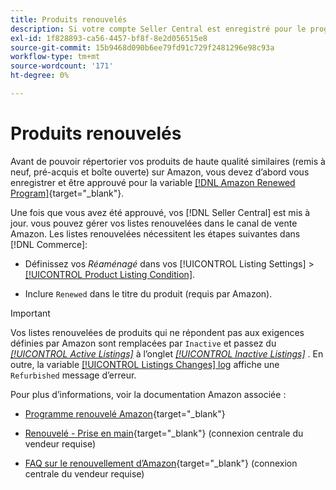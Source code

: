 ```yaml
---
title: Produits renouvelés
description: Si votre compte Seller Central est enregistré pour le programme renouvelé, vous pouvez gérer vos listes renouvelées dans Amazon Sales Channel.
exl-id: 1f828893-ca56-4457-bf8f-8e2d056515e8
source-git-commit: 15b9468d090b6ee79fd91c729f2481296e98c93a
workflow-type: tm+mt
source-wordcount: '171'
ht-degree: 0%

---
```


# Produits renouvelés

Avant de pouvoir répertorier vos produits de haute qualité similaires (remis à neuf, pré-acquis et boîte ouverte) sur Amazon, vous devez d’abord vous enregistrer et être approuvé pour la variable [[!DNL Amazon Renewed Program]](https://sell.amazon.com/programs/renewed.html){target=&quot;_blank&quot;}.

Une fois que vous avez été approuvé, vos [!DNL Seller Central] est mis à jour. vous pouvez gérer vos listes renouvelées dans le canal de vente Amazon. Les listes renouvelées nécessitent les étapes suivantes dans [!DNL Commerce]:

- Définissez vos _Réaménagé_ dans vos [!UICONTROL Listing Settings] > [[!UICONTROL Product Listing Condition]](./product-listing-condition.md).

- Inclure `Renewed` dans le titre du produit (requis par Amazon).

>[!IMPORTANT]
>
>Vos listes renouvelées de produits qui ne répondent pas aux exigences définies par Amazon sont remplacées par `Inactive` et passez du *[[!UICONTROL Active Listings]](./active-listings.md)* à l’onglet *[[!UICONTROL Inactive Listings]](./inactive-listings.md)* . En outre, la variable [[!UICONTROL Listings Changes] log](./listing-changes-log.md) affiche une `Refurbished` message d’erreur.

Pour plus d’informations, voir la documentation Amazon associée :

- [Programme renouvelé Amazon](https://sell.amazon.com/programs/renewed.html){target=&quot;_blank&quot;}

- [Renouvelé - Prise en main](https://sellercentral.amazon.com/gp/help/help.html/?itemID=201648580){target=&quot;_blank&quot;} (connexion centrale du vendeur requise)

- [FAQ sur le renouvellement d’Amazon](https://sellercentral.amazon.com/gp/help/help.html?itemID=202190060){target=&quot;_blank&quot;} (connexion centrale du vendeur requise)
